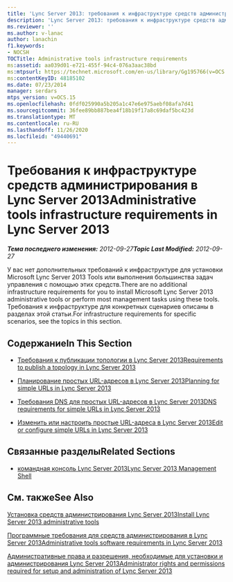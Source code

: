 ```yaml
---
title: 'Lync Server 2013: требования к инфраструктуре средств администрирования'
description: 'Lync Server 2013: требования к инфраструктуре средств администрирования.'
ms.reviewer: ''
ms.author: v-lanac
author: lanachin
f1.keywords:
- NOCSH
TOCTitle: Administrative tools infrastructure requirements
ms:assetid: aa039d01-e721-455f-94c4-076a3aac38bd
ms:mtpsurl: https://technet.microsoft.com/en-us/library/Gg195766(v=OCS.15)
ms:contentKeyID: 48185102
ms.date: 07/23/2014
manager: serdars
mtps_version: v=OCS.15
ms.openlocfilehash: 0fdf025990a5b205a1c47e6e975aebf08afa7d41
ms.sourcegitcommit: 36fee89bb887bea4f18b19f17a8c69daf5bc423d
ms.translationtype: MT
ms.contentlocale: ru-RU
ms.lasthandoff: 11/26/2020
ms.locfileid: "49440691"
---
```

# <a name="administrative-tools-infrastructure-requirements-in-lync-server-2013"></a><span data-ttu-id="5b4eb-103">Требования к инфраструктуре средств администрирования в Lync Server 2013</span><span class="sxs-lookup"><span data-stu-id="5b4eb-103">Administrative tools infrastructure requirements in Lync Server 2013</span></span>

<div data-xmlns="http://www.w3.org/1999/xhtml">

<div class="topic" data-xmlns="http://www.w3.org/1999/xhtml" data-msxsl="urn:schemas-microsoft-com:xslt" data-cs="https://msdn.microsoft.com/">

<div data-asp="https://msdn2.microsoft.com/asp">



</div>

<div id="mainSection">

<div id="mainBody"><span data-ttu-id="5b4eb-104">

<span> </span></span><span class="sxs-lookup"><span data-stu-id="5b4eb-104">

<span> </span></span></span>

<span data-ttu-id="5b4eb-105">_**Тема последнего изменения:** 2012-09-27_</span><span class="sxs-lookup"><span data-stu-id="5b4eb-105">_**Topic Last Modified:** 2012-09-27_</span></span>

<span data-ttu-id="5b4eb-106">У вас нет дополнительных требований к инфраструктуре для установки Microsoft Lync Server 2013 Tools или выполнения большинства задач управления с помощью этих средств.</span><span class="sxs-lookup"><span data-stu-id="5b4eb-106">There are no additional infrastructure requirements for you to install Microsoft Lync Server 2013 administrative tools or perform most management tasks using these tools.</span></span> <span data-ttu-id="5b4eb-107">Требования к инфраструктуре для конкретных сценариев описаны в разделах этой статьи.</span><span class="sxs-lookup"><span data-stu-id="5b4eb-107">For infrastructure requirements for specific scenarios, see the topics in this section.</span></span>

<div>

## <a name="in-this-section"></a><span data-ttu-id="5b4eb-108">Содержание</span><span class="sxs-lookup"><span data-stu-id="5b4eb-108">In This Section</span></span>

  - [<span data-ttu-id="5b4eb-109">Требования к публикации топологии в Lync Server 2013</span><span class="sxs-lookup"><span data-stu-id="5b4eb-109">Requirements to publish a topology in Lync Server 2013</span></span>](lync-server-2013-requirements-to-publish-a-topology.md)

  - [<span data-ttu-id="5b4eb-110">Планирование простых URL-адресов в Lync Server 2013</span><span class="sxs-lookup"><span data-stu-id="5b4eb-110">Planning for simple URLs in Lync Server 2013</span></span>](lync-server-2013-planning-for-simple-urls.md)

  - [<span data-ttu-id="5b4eb-111">Требования DNS для простых URL-адресов в Lync Server 2013</span><span class="sxs-lookup"><span data-stu-id="5b4eb-111">DNS requirements for simple URLs in Lync Server 2013</span></span>](lync-server-2013-dns-requirements-for-simple-urls.md)

  - [<span data-ttu-id="5b4eb-112">Изменить или настроить простые URL-адреса в Lync Server 2013</span><span class="sxs-lookup"><span data-stu-id="5b4eb-112">Edit or configure simple URLs in Lync Server 2013</span></span>](lync-server-2013-edit-or-configure-simple-urls.md)

</div>

<div>

## <a name="related-sections"></a><span data-ttu-id="5b4eb-113">Связанные разделы</span><span class="sxs-lookup"><span data-stu-id="5b4eb-113">Related Sections</span></span>

  - [<span data-ttu-id="5b4eb-114">командная консоль Lync Server 2013</span><span class="sxs-lookup"><span data-stu-id="5b4eb-114">Lync Server 2013 Management Shell</span></span>](lync-server-2013-lync-server-management-shell.md)

</div>

<div>

## <a name="see-also"></a><span data-ttu-id="5b4eb-115">См. также</span><span class="sxs-lookup"><span data-stu-id="5b4eb-115">See Also</span></span>


[<span data-ttu-id="5b4eb-116">Установка средств администрирования Lync Server 2013</span><span class="sxs-lookup"><span data-stu-id="5b4eb-116">Install Lync Server 2013 administrative tools</span></span>](lync-server-2013-install-lync-server-administrative-tools.md)  


[<span data-ttu-id="5b4eb-117">Программные требования для средств администрирования в Lync Server 2013</span><span class="sxs-lookup"><span data-stu-id="5b4eb-117">Administrative tools software requirements in Lync Server 2013</span></span>](lync-server-2013-administrative-tools-software-requirements.md)  


[<span data-ttu-id="5b4eb-118">Административные права и разрешения, необходимые для установки и администрирования Lync Server 2013</span><span class="sxs-lookup"><span data-stu-id="5b4eb-118">Administrator rights and permissions required for setup and administration of Lync Server 2013</span></span>](lync-server-2013-administrator-rights-and-permissions-required-for-setup-and-administration.md)  
  

<span data-ttu-id="5b4eb-119"></div>

</div>

<span> </span>

</div>

</div>

</span><span class="sxs-lookup"><span data-stu-id="5b4eb-119"></div>

</div>

<span> </span>

</div>

</div>

</span></span></div>

